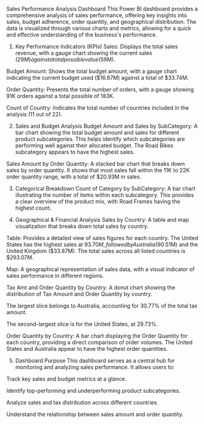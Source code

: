 Sales Performance Analysis Dashboard
This Power BI dashboard provides a comprehensive analysis of sales performance, offering key insights into sales, budget adherence, order quantity, and geographical distribution. The data is visualized through various charts and metrics, allowing for a quick and effective understanding of the business's performance.

1. Key Performance Indicators (KPIs)
Sales: Displays the total sales revenue, with a gauge chart showing the current sales ($29M) against a total possible value ($59M).

Budget Amount: Shows the total budget amount, with a gauge chart indicating the current budget used ($16.87M) against a total of $33.74M.

Order Quantity: Presents the total number of orders, with a gauge showing 91K orders against a total possible of 183K.

Count of Country: Indicates the total number of countries included in the analysis (11 out of 22).

2. Sales and Budget Analysis
Budget Amount and Sales by SubCategory: A bar chart showing the total budget amount and sales for different product subcategories. This helps identify which subcategories are performing well against their allocated budget. The Road Bikes subcategory appears to have the highest sales.

Sales Amount by Order Quantity: A stacked bar chart that breaks down sales by order quantity. It shows that most sales fall within the 11K to 22K order quantity range, with a total of $20.93M in sales.

3. Categorical Breakdown
Count of Category by SubCategory: A bar chart illustrating the number of items within each subcategory. This provides a clear overview of the product mix, with Road Frames having the highest count.

4. Geographical & Financial Analysis
Sales by Country: A table and map visualization that breaks down total sales by country.

Table: Provides a detailed view of sales figures for each country. The United States has the highest sales at $93.70M, followed by Australia ($90.51M) and the United Kingdom ($33.87M). The total sales across all listed countries is $293.07M.

Map: A geographical representation of sales data, with a visual indicator of sales performance in different regions.

Tax Amt and Order Quantity by Country: A donut chart showing the distribution of Tax Amount and Order Quantity by country.

The largest slice belongs to Australia, accounting for 30.77% of the total tax amount.

The second-largest slice is for the United States, at 29.73%.

Order Quantity by Country: A bar chart displaying the Order Quantity for each country, providing a direct comparison of order volumes. The United States and Australia appear to have the highest order quantities.

5. Dashboard Purpose
This dashboard serves as a central hub for monitoring and analyzing sales performance. It allows users to:

Track key sales and budget metrics at a glance.

Identify top-performing and underperforming product subcategories.

Analyze sales and tax distribution across different countries.

Understand the relationship between sales amount and order quantity.
